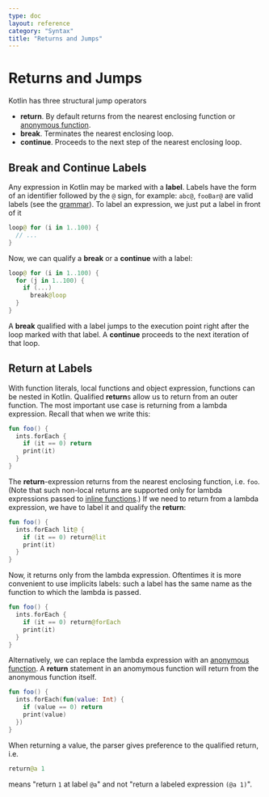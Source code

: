 ```yaml
---
type: doc
layout: reference
category: "Syntax"
title: "Returns and Jumps"
---
```


# Returns and Jumps

Kotlin has three structural jump operators

* **return**<!--keyword-->. By default returns from the nearest enclosing function or [anonymous function](lambdas.html#anonymous-functions).
* **break**<!--keyword-->. Terminates the nearest enclosing loop.
* **continue**<!--keyword-->. Proceeds to the next step of the nearest enclosing loop.

## Break and Continue Labels

Any expression in Kotlin may be marked with a **label**<!--keyword-->.
Labels have the form of an identifier followed by the `@` sign, for example: `abc@`, `fooBar@` are valid labels (see the [grammar](grammar.html#label)).
To label an expression, we just put a label in front of it

``` kotlin
loop@ for (i in 1..100) {
  // ...
}
```

Now, we can qualify a **break**<!--keyword--> or a **continue**<!--keyword--> with a label:

``` kotlin
loop@ for (i in 1..100) {
  for (j in 1..100) {
    if (...)
      break@loop
  }
}
```

A **break**<!--keyword--> qualified with a label jumps to the execution point right after the loop marked with that label.
A **continue**<!--keyword--> proceeds to the next iteration of that loop.


## Return at Labels

With function literals, local functions and object expression, functions can be nested in Kotlin. 
Qualified **return**<!--keyword-->s allow us to return from an outer function. 
The most important use case is returning from a lambda expression. Recall that when we write this:

``` kotlin
fun foo() {
  ints.forEach {
    if (it == 0) return
    print(it)
  }
}
```

The **return**<!--keyword-->-expression returns from the nearest enclosing function, i.e. `foo`.
(Note that such non-local returns are supported only for lambda expressions passed to [inline functions](inline-functions.html).)
If we need to return from a lambda expression, we have to label it and qualify the **return**<!--keyword-->:

``` kotlin
fun foo() {
  ints.forEach lit@ {
    if (it == 0) return@lit
    print(it)
  }
}
```

Now, it returns only from the lambda expression. Oftentimes it is more convenient to use implicits labels:
such a label has the same name as the function to which the lambda is passed.

``` kotlin
fun foo() {
  ints.forEach {
    if (it == 0) return@forEach
    print(it)
  }
}
```

Alternatively, we can replace the lambda expression with an [anonymous function](lambdas.html#anonymous-functions).
A **return**<!--keyword--> statement in an anomymous function will return from the anonymous function itself.

``` kotlin
fun foo() {
  ints.forEach(fun(value: Int) {
    if (value == 0) return
    print(value)
  })
}
```

When returning a value, the parser gives preference to the qualified return, i.e.

``` kotlin
return@a 1
```

means "return `1` at label `@a`" and not "return a labeled expression `(@a 1)`".
